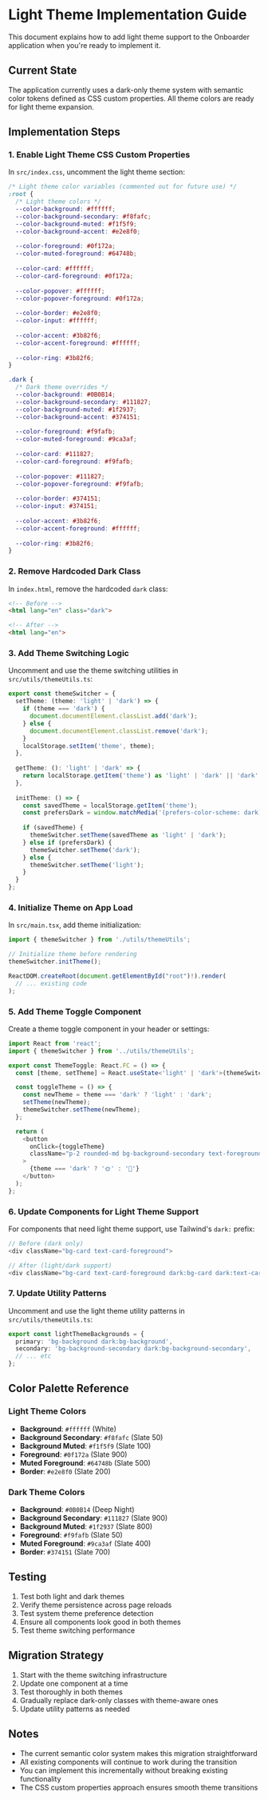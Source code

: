# Light Theme Implementation Guide

This document explains how to add light theme support to the Onboarder application when you're ready to implement it.

## Current State

The application currently uses a dark-only theme system with semantic color tokens defined as CSS custom properties. All theme colors are ready for light theme expansion.

## Implementation Steps

### 1. Enable Light Theme CSS Custom Properties

In `src/index.css`, uncomment the light theme section:

```css
/* Light theme color variables (commented out for future use) */
:root {
  /* Light theme colors */
  --color-background: #ffffff;
  --color-background-secondary: #f8fafc;
  --color-background-muted: #f1f5f9;
  --color-background-accent: #e2e8f0;
  
  --color-foreground: #0f172a;
  --color-muted-foreground: #64748b;
  
  --color-card: #ffffff;
  --color-card-foreground: #0f172a;
  
  --color-popover: #ffffff;
  --color-popover-foreground: #0f172a;
  
  --color-border: #e2e8f0;
  --color-input: #ffffff;
  
  --color-accent: #3b82f6;
  --color-accent-foreground: #ffffff;
  
  --color-ring: #3b82f6;
}

.dark {
  /* Dark theme overrides */
  --color-background: #0B0B14;
  --color-background-secondary: #111827;
  --color-background-muted: #1f2937;
  --color-background-accent: #374151;
  
  --color-foreground: #f9fafb;
  --color-muted-foreground: #9ca3af;
  
  --color-card: #111827;
  --color-card-foreground: #f9fafb;
  
  --color-popover: #111827;
  --color-popover-foreground: #f9fafb;
  
  --color-border: #374151;
  --color-input: #374151;
  
  --color-accent: #3b82f6;
  --color-accent-foreground: #ffffff;
  
  --color-ring: #3b82f6;
}
```

### 2. Remove Hardcoded Dark Class

In `index.html`, remove the hardcoded `dark` class:

```html
<!-- Before -->
<html lang="en" class="dark">

<!-- After -->
<html lang="en">
```

### 3. Add Theme Switching Logic

Uncomment and use the theme switching utilities in `src/utils/themeUtils.ts`:

```typescript
export const themeSwitcher = {
  setTheme: (theme: 'light' | 'dark') => {
    if (theme === 'dark') {
      document.documentElement.classList.add('dark');
    } else {
      document.documentElement.classList.remove('dark');
    }
    localStorage.setItem('theme', theme);
  },
  
  getTheme: (): 'light' | 'dark' => {
    return localStorage.getItem('theme') as 'light' | 'dark' || 'dark';
  },
  
  initTheme: () => {
    const savedTheme = localStorage.getItem('theme');
    const prefersDark = window.matchMedia('(prefers-color-scheme: dark)').matches;
    
    if (savedTheme) {
      themeSwitcher.setTheme(savedTheme as 'light' | 'dark');
    } else if (prefersDark) {
      themeSwitcher.setTheme('dark');
    } else {
      themeSwitcher.setTheme('light');
    }
  }
};
```

### 4. Initialize Theme on App Load

In `src/main.tsx`, add theme initialization:

```typescript
import { themeSwitcher } from './utils/themeUtils';

// Initialize theme before rendering
themeSwitcher.initTheme();

ReactDOM.createRoot(document.getElementById("root")!).render(
  // ... existing code
);
```

### 5. Add Theme Toggle Component

Create a theme toggle component in your header or settings:

```typescript
import React from 'react';
import { themeSwitcher } from '../utils/themeUtils';

export const ThemeToggle: React.FC = () => {
  const [theme, setTheme] = React.useState<'light' | 'dark'>(themeSwitcher.getTheme());

  const toggleTheme = () => {
    const newTheme = theme === 'dark' ? 'light' : 'dark';
    setTheme(newTheme);
    themeSwitcher.setTheme(newTheme);
  };

  return (
    <button
      onClick={toggleTheme}
      className="p-2 rounded-md bg-background-secondary text-foreground hover:bg-background-muted"
    >
      {theme === 'dark' ? '🌞' : '🌙'}
    </button>
  );
};
```

### 6. Update Components for Light Theme Support

For components that need light theme support, use Tailwind's `dark:` prefix:

```typescript
// Before (dark only)
<div className="bg-card text-card-foreground">

// After (light/dark support)
<div className="bg-card text-card-foreground dark:bg-card dark:text-card-foreground">
```

### 7. Update Utility Patterns

Uncomment and use the light theme utility patterns in `src/utils/themeUtils.ts`:

```typescript
export const lightThemeBackgrounds = {
  primary: 'bg-background dark:bg-background',
  secondary: 'bg-background-secondary dark:bg-background-secondary',
  // ... etc
};
```

## Color Palette Reference

### Light Theme Colors
- **Background**: `#ffffff` (White)
- **Background Secondary**: `#f8fafc` (Slate 50)
- **Background Muted**: `#f1f5f9` (Slate 100)
- **Foreground**: `#0f172a` (Slate 900)
- **Muted Foreground**: `#64748b` (Slate 500)
- **Border**: `#e2e8f0` (Slate 200)

### Dark Theme Colors
- **Background**: `#0B0B14` (Deep Night)
- **Background Secondary**: `#111827` (Slate 900)
- **Background Muted**: `#1f2937` (Slate 800)
- **Foreground**: `#f9fafb` (Slate 50)
- **Muted Foreground**: `#9ca3af` (Slate 400)
- **Border**: `#374151` (Slate 700)

## Testing

1. Test both light and dark themes
2. Verify theme persistence across page reloads
3. Test system theme preference detection
4. Ensure all components look good in both themes
5. Test theme switching performance

## Migration Strategy

1. Start with the theme switching infrastructure
2. Update one component at a time
3. Test thoroughly in both themes
4. Gradually replace dark-only classes with theme-aware ones
5. Update utility patterns as needed

## Notes

- The current semantic color system makes this migration straightforward
- All existing components will continue to work during the transition
- You can implement this incrementally without breaking existing functionality
- The CSS custom properties approach ensures smooth theme transitions 